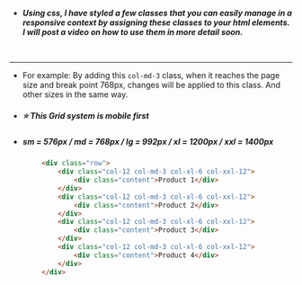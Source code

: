 - ***<p>Using css, I have styled a few classes that you can easily manage in a responsive context by assigning these classes to your html elements. I will post a video on how to use them in more detail soon.</p>***
&nbsp;
---

- <p>For example: By adding this <code>col-md-3</code> class, when it reaches the page size and break point 768px, changes will be applied to this class. And other sizes in the same way.</p>
- ##### **⭐ This Grid system is mobile first**

- ##### *<p>sm = 576px / md = 768px / lg = 992px / xl = 1200px / xxl = 1400px </p>*

``` html
        <div class="row">
            <div class="col-12 col-md-3 col-xl-6 col-xxl-12">
                <div class="content">Product 1</div>
            </div>
            <div class="col-12 col-md-3 col-xl-6 col-xxl-12">
                <div class="content">Product 2</div>
            </div>
            <div class="col-12 col-md-3 col-xl-6 col-xxl-12">
                <div class="content">Product 3</div>
            </div>
            <div class="col-12 col-md-3 col-xl-6 col-xxl-12">
                <div class="content">Product 4</div>
            </div>
        </div>
```
